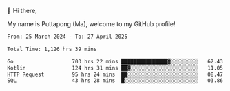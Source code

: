 👋 Hi there,

My name is Puttapong (Ma), welcome to my GitHub profile!

<!--START_SECTION:waka-->

```txt
From: 25 March 2024 - To: 27 April 2025

Total Time: 1,126 hrs 39 mins

Go                   703 hrs 22 mins ███████████████▓░░░░░░░░░   62.43 %
Kotlin               124 hrs 31 mins ██▓░░░░░░░░░░░░░░░░░░░░░░   11.05 %
HTTP Request         95 hrs 24 mins  ██░░░░░░░░░░░░░░░░░░░░░░░   08.47 %
SQL                  43 hrs 28 mins  █░░░░░░░░░░░░░░░░░░░░░░░░   03.86 %
```

<!--END_SECTION:waka-->
